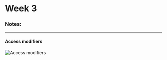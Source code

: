 # Week 3

### Notes: 
---

#### Access modifiers

![Access modifiers](https://user-images.githubusercontent.com/93840866/203855453-d3f7961b-c9c2-4bed-9d93-f38dc98260e7.png)
